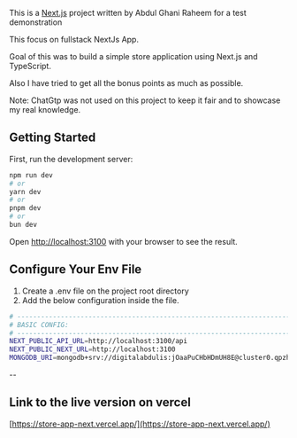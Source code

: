 This is a [Next.js](https://nextjs.org/) project written by Abdul Ghani Raheem for a test demonstration

This focus on fullstack NextJs App.

Goal of this was to build a simple store application using Next.js and TypeScript.  

Also I have tried to get all the bonus points as much as possible.


Note: ChatGtp was not used on this project to keep it fair and to showcase my real knowledge.

## Getting Started

First, run the development server:

```bash
npm run dev
# or
yarn dev
# or
pnpm dev
# or
bun dev
```

Open [http://localhost:3100](http://localhost:3100) with your browser to see the result.


## Configure Your Env File

1. Create a .env file on the project root directory
2. Add the below configuration inside the file.

```bash
# -----------------------------------------------------------------------------
# BASIC CONFIG:
# -----------------------------------------------------------------------------
NEXT_PUBLIC_API_URL=http://localhost:3100/api
NEXT_PUBLIC_NEXT_URL=http://localhost:3100
MONGODB_URI=mongodb+srv://digitalabdulis:jOaaPuCHbHDmUH8E@cluster0.qpzh9.mongodb.net/?retryWrites=true&w=majority
```

--

## Link to the live version on vercel

[https://store-app-next.vercel.app/](https://store-app-next.vercel.app/)